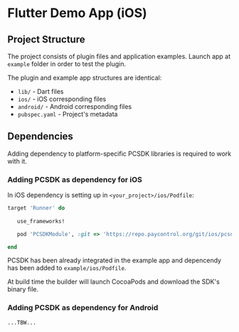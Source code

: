 # Flutter Demo App (iOS)

## Project Structure

The project consists of plugin files and application examples. Launch app at `example` folder in order to test the plugin.

The plugin and example app structures are identical:

- `lib/` - Dart files
- `ios/` - iOS corresponding files
- `android/` - Android corresponding files
- `pubspec.yaml` - Project's metadata

## Dependencies

Adding dependency to platform-specific PCSDK libraries is required to work with it.

### Adding PCSDK as dependency for iOS

In iOS dependency is setting up in `<your_project>/ios/Podfile`:
``` ruby
target 'Runner' do
   
   use_frameworks!

   pod 'PCSDKModule', :git => 'https://repo.paycontrol.org/git/ios/pcsdk.git'

end
```

PCSDK has been already integrated in the example app and depencendy has been added to `example/ios/Podfile`.

At build time the builder will launch CocoaPods and download the SDK's binary file.

### Adding PCSDK as dependency for Android

```
...TBW...
```
